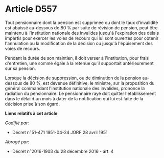 # Article D557

Tout pensionnaire dont la pension est supprimée ou dont le taux d'invalidité est abaissé au-dessous de 80 % par suite de
révision de pension, peut être maintenu à l'institution nationale des invalides jusqu'à l'expiration des délais impartis pour
exercer les voies de recours qui lui sont ouvertes pour obtenir l'annulation ou la modification de la décision ou jusqu'à
l'épuisement des voies de recours.

Pendant la durée de son maintien, il doit verser à l'institution, pour frais d'entretien, une somme égale à la retenue qu'il
supportait antérieurement sur sa pension.

Lorsque la décision de suppression, ou de diminution de la pension au-dessous de 80 %, est devenue définitive, le ministre,
sur la proposition du général commandant l'institution nationale des invalides, prononce la radiation du pensionnaire. Le
pensionnaire rayé doit quitter l'établissement dans le délai d'un mois à dater de la notification qui lui est faite de la
décision prise à son égard.

**Liens relatifs à cet article**

_Codifié par_:

  - Décret n°51-471 1951-04-24 JORF 28 avril 1951

_Abrogé par_:

  - Décret n°2016-1903 du 28 décembre 2016 - art. 4
